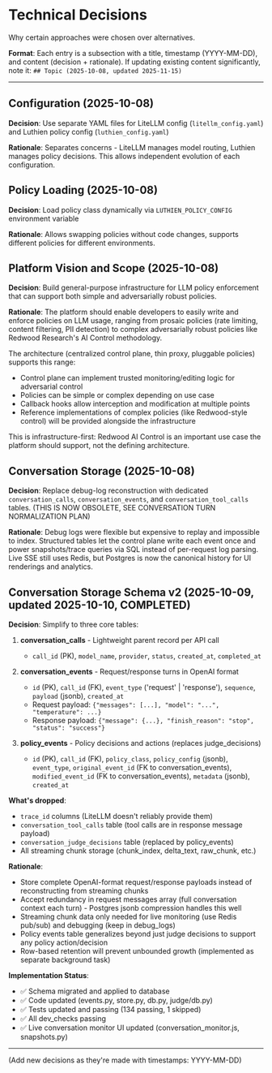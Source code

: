 # Technical Decisions

Why certain approaches were chosen over alternatives.

**Format**: Each entry is a subsection with a title, timestamp (YYYY-MM-DD), and content (decision + rationale).
If updating existing content significantly, note it: `## Topic (2025-10-08, updated 2025-11-15)`

---

## Configuration (2025-10-08)

**Decision**: Use separate YAML files for LiteLLM config (`litellm_config.yaml`) and Luthien policy config (`luthien_config.yaml`)

**Rationale**: Separates concerns - LiteLLM manages model routing, Luthien manages policy decisions. This allows independent evolution of each configuration.

## Policy Loading (2025-10-08)

**Decision**: Load policy class dynamically via `LUTHIEN_POLICY_CONFIG` environment variable

**Rationale**: Allows swapping policies without code changes, supports different policies for different environments.

## Platform Vision and Scope (2025-10-08)

**Decision**: Build general-purpose infrastructure for LLM policy enforcement that can support both simple and adversarially robust policies.

**Rationale**: The platform should enable developers to easily write and enforce policies on LLM usage, ranging from prosaic policies (rate limiting, content filtering, PII detection) to complex adversarially robust policies like Redwood Research's AI Control methodology.

The architecture (centralized control plane, thin proxy, pluggable policies) supports this range:
- Control plane can implement trusted monitoring/editing logic for adversarial control
- Policies can be simple or complex depending on use case
- Callback hooks allow interception and modification at multiple points
- Reference implementations of complex policies (like Redwood-style control) will be provided alongside the infrastructure

This is infrastructure-first: Redwood AI Control is an important use case the platform should support, not the defining architecture.

## Conversation Storage (2025-10-08)

**Decision**: Replace debug-log reconstruction with dedicated `conversation_calls`, `conversation_events`, and `conversation_tool_calls` tables. (THIS IS NOW OBSOLETE, SEE CONVERSATION TURN NORMALIZATION PLAN)

**Rationale**: Debug logs were flexible but expensive to replay and impossible to index. Structured tables let the control plane write each event once and power snapshots/trace queries via SQL instead of per-request log parsing. Live SSE still uses Redis, but Postgres is now the canonical history for UI renderings and analytics.

## Conversation Storage Schema v2 (2025-10-09, updated 2025-10-10, **COMPLETED**)

**Decision**: Simplify to three core tables:

1. **conversation_calls** - Lightweight parent record per API call
   - `call_id` (PK), `model_name`, `provider`, `status`, `created_at`, `completed_at`

2. **conversation_events** - Request/response turns in OpenAI format
   - `id` (PK), `call_id` (FK), `event_type` ('request' | 'response'), `sequence`, `payload` (jsonb), `created_at`
   - Request payload: `{"messages": [...], "model": "...", "temperature": ...}`
   - Response payload: `{"message": {...}, "finish_reason": "stop", "status": "success"}`

3. **policy_events** - Policy decisions and actions (replaces judge_decisions)
   - `id` (PK), `call_id` (FK), `policy_class`, `policy_config` (jsonb), `event_type`, `original_event_id` (FK to conversation_events), `modified_event_id` (FK to conversation_events), `metadata` (jsonb), `created_at`

**What's dropped**:

- `trace_id` columns (LiteLLM doesn't reliably provide them)
- `conversation_tool_calls` table (tool calls are in response message payload)
- `conversation_judge_decisions` table (replaced by policy_events)
- All streaming chunk storage (chunk_index, delta_text, raw_chunk, etc.)

**Rationale**:

- Store complete OpenAI-format request/response payloads instead of reconstructing from streaming chunks
- Accept redundancy in request messages array (full conversation context each turn) - Postgres jsonb compression handles this well
- Streaming chunk data only needed for live monitoring (use Redis pub/sub) and debugging (keep in debug_logs)
- Policy events table generalizes beyond just judge decisions to support any policy action/decision
- Row-based retention will prevent unbounded growth (implemented as separate background task)

**Implementation Status**:

- ✅ Schema migrated and applied to database
- ✅ Code updated (events.py, store.py, db.py, judge/db.py)
- ✅ Tests updated and passing (134 passing, 1 skipped)
- ✅ All dev_checks passing
- ✅ Live conversation monitor UI updated (conversation_monitor.js, snapshots.py)

---

(Add new decisions as they're made with timestamps: YYYY-MM-DD)
